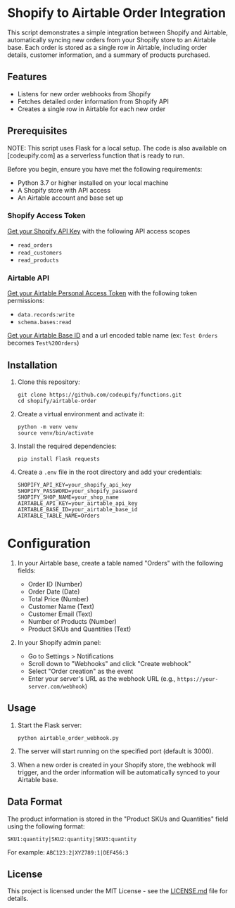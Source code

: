 # Shopify to Airtable Order Integration

This script demonstrates a simple integration between Shopify and Airtable, automatically syncing new orders from your
Shopify store to an Airtable base.
Each order is stored as a single row in Airtable, including order details, customer information, and a summary of
products purchased.

## Features

- Listens for new order webhooks from Shopify
- Fetches detailed order information from Shopify API
- Creates a single row in Airtable for each new order

## Prerequisites

NOTE: This script uses Flask for a local setup. The code is also available on [codeupify.com] as a serverless function
that is ready to run.

Before you begin, ensure you have met the following requirements:

- Python 3.7 or higher installed on your local machine
- A Shopify store with API access
- An Airtable account and base set up

### Shopify Access Token

[Get your Shopify API Key](https://codeupify.com/blog/how-to-get-a-shopify-api-key) with the following API access scopes

- `read_orders`
- `read_customers`
- `read_products`

### Airtable API

[Get your Airtable Personal Access Token](https://codeupify.com/blog/get-an-airtable-personal-access-token) with the
following token permissions:

- `data.records:write`
- `schema.bases:read`

[Get your Airtable Base ID](https://codeupify.com/blog/how-to-get-airtable-base-id) and a url encoded table name (ex:
`Test Orders` becomes `Test%20Orders`)

## Installation

1. Clone this repository:
   ```
   git clone https://github.com/codeupify/functions.git
   cd shopify/airtable-order
   ```

2. Create a virtual environment and activate it:
   ```
   python -m venv venv
   source venv/bin/activate
   ```

3. Install the required dependencies:
   ```
   pip install Flask requests
   ```

4. Create a `.env` file in the root directory and add your credentials:
   ```
   SHOPIFY_API_KEY=your_shopify_api_key
   SHOPIFY_PASSWORD=your_shopify_password
   SHOPIFY_SHOP_NAME=your_shop_name
   AIRTABLE_API_KEY=your_airtable_api_key
   AIRTABLE_BASE_ID=your_airtable_base_id
   AIRTABLE_TABLE_NAME=Orders
   ```

# Configuration

1. In your Airtable base, create a table named "Orders" with the following fields:
    - Order ID (Number)
    - Order Date (Date)
    - Total Price (Number)
    - Customer Name (Text)
    - Customer Email (Text)
    - Number of Products (Number)
    - Product SKUs and Quantities (Text)

2. In your Shopify admin panel:
    - Go to Settings > Notifications
    - Scroll down to "Webhooks" and click "Create webhook"
    - Select "Order creation" as the event
    - Enter your server's URL as the webhook URL (e.g., `https://your-server.com/webhook`)

## Usage

1. Start the Flask server:
   ```
   python airtable_order_webhook.py
   ```

2. The server will start running on the specified port (default is 3000).

3. When a new order is created in your Shopify store, the webhook will trigger, and the order information will be
   automatically synced to your Airtable base.

## Data Format

The product information is stored in the "Product SKUs and Quantities" field using the following format:

```
SKU1:quantity|SKU2:quantity|SKU3:quantity
```

For example: `ABC123:2|XYZ789:1|DEF456:3`

## License

This project is licensed under the MIT License - see the [LICENSE.md](LICENSE.md) file for details.